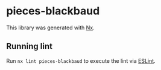 # pieces-blackbaud

This library was generated with [Nx](https://nx.dev).

## Running lint

Run `nx lint pieces-blackbaud` to execute the lint via [ESLint](https://eslint.org/).
